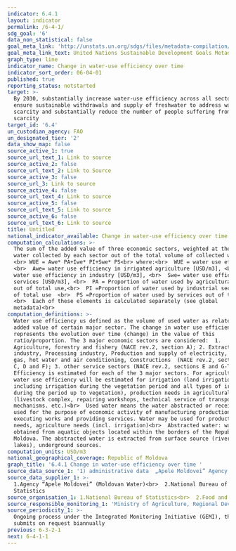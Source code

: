 ```yaml
---
indicator: 6.4.1
layout: indicator
permalink: /6-4-1/
sdg_goal: '6'
data_non_statistical: false
goal_meta_link: 'http://unstats.un.org/sdgs/files/metadata-compilation/Metadata-Goal-6.pdf'
goal_meta_link_text: United Nations Sustainable Development Goals Metadata (pdf 428kB)
graph_type: line
indicator_name: Change in water-use efficiency over time
indicator_sort_order: 06-04-01
published: true
reporting_status: notstarted
target: >-
  By 2030, substantially increase water-use efficiency across all sectors and
  ensure sustainable withdrawals and supply of freshwater to address water
  scarcity and substantially reduce the number of people suffering from water
  scarcity
target_id: '6.4'
un_custodian_agency: FAO
un_designated_tier: '2'
data_show_map: false
source_active_1: true
source_url_text_1: Link to source
source_active_2: false
source_url_text_2: Link to Source
source_active_3: false
source_url_3: Link to source
source_active_4: false
source_url_text_4: Link to source
source_active_5: false
source_url_text_5: Link to source
source_active_6: false
source_url_text_6: Link to source
title: Untitled
national_indicator_available: Change in water-use efficiency over time
computation_calculations: >-
  The sum of the added value of three economic sectors, weighted at the rate of
  water collected by each sector out of the total volume of collected water.
  <br> WUE = Awe* PA+Iwe* PI+Swe* PS<br> where:<br>  WUE = water use efficiency,
  <br>  Awe= water use efficiency in irrigated agriculture [USD/m3], <br>  Iwe =
  water use efficiency in industry [USD/m3], <br>  Swe= water use efficiency in
  services [USD/m3], <br>  PA = Proportion of water used by agricultural sector
  out of total use,<br>  PI =Proportion of water used by industrial sector out
  of total use  <br>  PS =Proportion of water used by services out of total use 
  <br>  Each of these elements is calculated separately (see global
  metadata)<br>
computation_definitions: >-
  Water use efficiency us defined as the volume of used water as related to the
  added value of certain major sector. The change in water use efficiency
  represents the evolution over time (change) in the value of this
  ratio/proportion. The 3 major economic sectors are considered:  1.
  Agriculture, forestry and fishery (NACE rev.2, section A); 2. Extractive
  industry, Processing industry, Production and supply of electricity, heating,
  gas, hot water and air conditioning, Constructions  (NACE rev.2, sections C B,
  C, D and F); 3. other service sectors (NACE rev.2, sections E and G-T).
  Efficiency is estimated for each of the 3 major sectors. For agriculture  -
  water use efficiency will be estimated for irrigation (land irrigation,
  including irrigation during the vegetation period and all types of irrigation
  during the period up to vegetation), production needs in agricultural sector
  (livestock complex, repairing workshops, technical service of transport and
  mechanisms. etc.)<br>  Used water means the water abstracted or received and
  used for the purpose of economic activity of manufacturing production,
  executing works and providing services. Water may be used for production
  needs, agriculture needs (incl. irrigation)<br>  Abstracted water: water
  obtained from aquatic objects located within the borders of the Republic of
  Moldova. The abstracted water is extracted from surface source (rivers,
  lakes), underground sources.
computation_units: USD/m3
national_geographical_coverage: Republic of Moldova
graph_title: '6.4.1 Change in water-use efficiency over time '
source_data_source_1: '1) administrative data  „Apele Moldovei” Agency;<br>  2) added value - NBS '
source_data_supplier_1: >-
  1.Agency “Apele Moldovei” (Moldovan Water)<br>  2.National Bureau of
  Statistics
source_organisation_1: 1.National Bureau of Statistics<br>  2.Food and Agriculture Organization (FAO)
source_responsible_monitoring_1: 'Ministry of Agriculture, Regional Development and Environment'
source_periodicity_1: >-
  Ongoing process under the Integrated Monitoring Initiative (GEMI), the country
  submits on request biannually
previous: 6-3-2-1
next: 6-4-1-1
---
```

